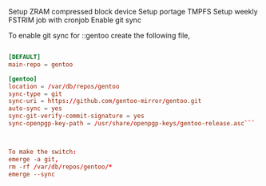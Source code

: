 Setup ZRAM compressed block device
Setup portage TMPFS
Setup weekly FSTRIM job with cronjob
Enable git sync


To enable git sync for ::gentoo create the following file,

```/etc/portage/repos.conf/gentoo.conf 

[DEFAULT]
main-repo = gentoo

[gentoo]
location = /var/db/repos/gentoo
sync-type = git
sync-uri = https://github.com/gentoo-mirror/gentoo.git
auto-sync = yes
sync-git-verify-commit-signature = yes
sync-openpgp-key-path = /usr/share/openpgp-keys/gentoo-release.asc```



To make the switch:
emerge -a git,
rm -rf /var/db/repos/gentoo/*
emerge --sync
